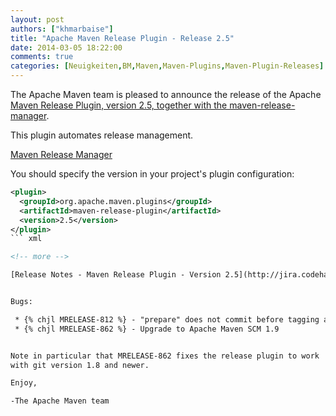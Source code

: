 ```yaml
---
layout: post
authors: ["khmarbaise"]
title: "Apache Maven Release Plugin - Release 2.5"
date: 2014-03-05 18:22:00
comments: true
categories: [Neuigkeiten,BM,Maven,Maven-Plugins,Maven-Plugin-Releases]
---
```

The Apache Maven team is pleased to announce the release of the Apache
[Maven Release Plugin, version 2.5, together with the
maven-release-manager](http://maven.apache.org/maven-release/maven-release-plugin/).

This plugin automates release management.

[Maven Release Manager](http://maven.apache.org/maven-release/maven-release-manager/)

You should specify the version in your project's plugin configuration:

``` xml
<plugin>
  <groupId>org.apache.maven.plugins</groupId>
  <artifactId>maven-release-plugin</artifactId>
  <version>2.5</version>
</plugin>
``` xml

<!-- more -->

[Release Notes - Maven Release Plugin - Version 2.5](http://jira.codehaus.org/secure/ReleaseNote.jspa?projectId=11144&version=19017)


Bugs:

 * {% chjl MRELEASE-812 %} - "prepare" does not commit before tagging and therefore deploys snapshot instead of release
 * {% chjl MRELEASE-862 %} - Upgrade to Apache Maven SCM 1.9


Note in particular that MRELEASE-862 fixes the release plugin to work
with git version 1.8 and newer.

Enjoy,

-The Apache Maven team
